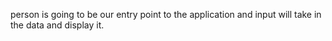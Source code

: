 person is going to be our entry point to the application and input will take in the data and display it.
